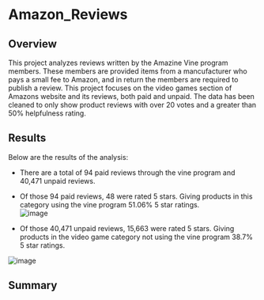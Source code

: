 # Amazon_Reviews

## Overview

This project analyzes reviews written by the Amazine Vine program members. These members are provided items from a mancufacturer who pays a small fee to Amazon, and in return the members are required to publish a review. This project focuses on the video games section of Amazons website and its reviews, both paid and unpaid. The data has been cleaned to only show product reviews with over 20 votes and a greater than 50% helpfulness rating.

## Results

Below are the results of the analysis:

- There are a total of 94 paid reviews through the vine program and 40,471 unpaid reviews.

- Of those 94 paid reviews, 48 were rated 5 stars. Giving products in this category using the vine program 51.06% 5 star ratings.</br>
![image](https://user-images.githubusercontent.com/102704559/181863138-40bd49a5-ec72-40b3-b134-855a797aba6b.png)

- Of those 40,471 unpaid reviews, 15,663 were rated 5 stars. Giving products in the video game category not using the vine program 38.7% 5 star ratings.</br> 

![image](https://user-images.githubusercontent.com/102704559/181863180-1ee3da4b-dda0-4b57-83bf-9182770ec007.png)
 
 
## Summary
